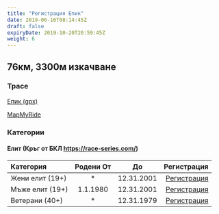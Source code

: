 ```yaml
---
title: "Регистрация Епик"
date: 2019-06-16T08:14:45Z
draft: false
expiryDate: 2019-10-20T20:59:45Z
weight: 6
---
```


## 76км, 3300м изкачване
### Трасе  
[Епик (gpx)](https://drive.google.com/open?id=174corZb-OmA-8nSKEjw_8PGl8BZM7Q04)

[MapMyRide](https://www.mapmyride.com/routes/view/2049206296)


### Категории

#### Елит (Кръг от БКЛ https://race-series.com/)
| Категория         | Родени От |      До   | Регистрация
:-----------------|:---------:|:---------:|------------:
 Жени елит (19+)  |     *     | 12.31.2001| [Регистрация](https://forms.gle/REuUZ1MmUXCuZ9EKA)
 Мъже елит (19+)  | 1.1.1980  | 12.31.2001| [Регистрация](https://forms.gle/REuUZ1MmUXCuZ9EKA)
 Ветерани  (40+)  |     *     | 12.31.1979| [Регистрация](https://forms.gle/REuUZ1MmUXCuZ9EKA)

